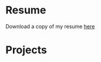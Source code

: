 # Resume

Download a copy of my resume [here](https://raw.githubusercontent.com/Connicpu/connicpu.github.io/master/Resume_ConnieHilarides.pdf)

# Projects
